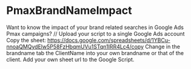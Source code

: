 # PmaxBrandNameImpact
Want to know the impact of your brand related searches in Google Ads Pmax campaigns?
//
Upload your script to a single Google Ads account
Copy the sheet: https://docs.google.com/spreadsheets/d/1YBCu-nnoaQMQydElw5P58FzHbqmUVu1STqn1IRR4Lc4/copy
Change in the brandname tab the ClientName into your own brandname or that of the client. 
Add your own sheet url to the Google Script.
